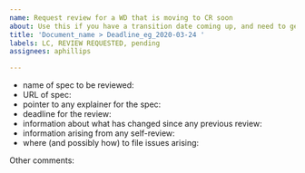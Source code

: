 ```yaml
---
name: Request review for a WD that is moving to CR soon
about: Use this if you have a transition date coming up, and need to get a final review.
title: 'Document_name > Deadline_eg_2020-03-24 '
labels: LC, REVIEW REQUESTED, pending
assignees: aphillips

---
```


- name of spec to be reviewed: 
- URL of spec: 
- pointer to any explainer for the spec: 
- deadline for the review: 
- information about what has changed since any previous review: 
- information arising from any self-review: 
- where (and possibly how) to file issues arising:

Other comments:
